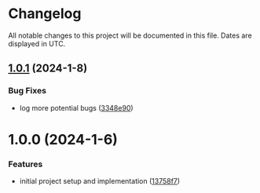 # Changelog
All notable changes to this project will be documented in this file. Dates are displayed in UTC.

## [1.0.1](https://github.com/RebeccaStevens/deassert/compare/v1.0.0...v1.0.1) (2024-1-8)


### Bug Fixes

* log more potential bugs ([3348e90](https://github.com/RebeccaStevens/deassert/commit/3348e90bebf83a60deed326ce5b1cbdbdf01a064))

# 1.0.0 (2024-1-6)


### Features

* initial project setup and implementation ([13758f7](https://github.com/RebeccaStevens/deassert/commit/13758f758bdb443dc3375aff66e12782f0adfda9))
